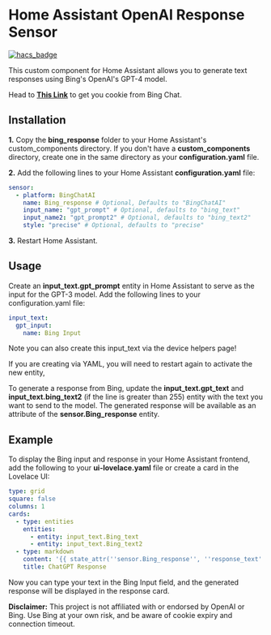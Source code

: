 # Home Assistant OpenAI Response Sensor

[![hacs_badge](https://img.shields.io/badge/HACS-Default-orange.svg)](https://github.com/custom-components/hacs)

This custom component for Home Assistant allows you to generate text responses using Bing's OpenAI's GPT-4 model.

Head to **[This Link](https://www.bing.com/chat)** to get you cookie from Bing Chat. 


## Installation
**1.** Copy the **bing_response** folder to your Home Assistant's custom_components directory. If you don't have a **custom_components** directory, create one in the same directory as your **configuration.yaml** file.

**2.** Add the following lines to your Home Assistant **configuration.yaml** file:

```yaml
sensor:
  - platform: BingChatAI
    name: Bing_response # Optional, Defaults to "BingChatAI"
    input_name: "gpt_prompt" # Optional, defaults to "bing_text"
    input_name2: "gpt_prompt2" # Optional, defaults to "bing_text2"
    style: "precise" # Optional, defaults to "precise"
```
**3.** Restart Home Assistant.

## Usage
Create an **input_text.gpt_prompt** entity in Home Assistant to serve as the input for the GPT-3 model. Add the following lines to your configuration.yaml file:

```yaml
input_text:
  gpt_input:
    name: Bing Input
```
Note you can also create this input_text via the device helpers page!

If you are creating via YAML, you will need to restart again to activate the new entity,

To generate a response from Bing, update the **input_text.gpt_text** and **input_text.bing_text2** (if the line is greater than 255) entity with the text you want to send to the model. The generated response will be available as an attribute of the **sensor.Bing_response** entity.

## Example
To display the Bing input and response in your Home Assistant frontend, add the following to your **ui-lovelace.yaml** file or create a card in the Lovelace UI:

```yaml
type: grid
square: false
columns: 1
cards:
  - type: entities
    entities:
      - entity: input_text.Bing_text
      - entity: input_text.Bing_text2
  - type: markdown
    content: '{{ state_attr(''sensor.Bing_response'', ''response_text'') }}'
    title: ChatGPT Response
```
Now you can type your text in the Bing Input field, and the generated response will be displayed in the response card.


**Disclaimer:** This project is not affiliated with or endorsed by OpenAI or Bing. Use Bing at your own risk, and be aware of cookie expiry and connection timeout.
